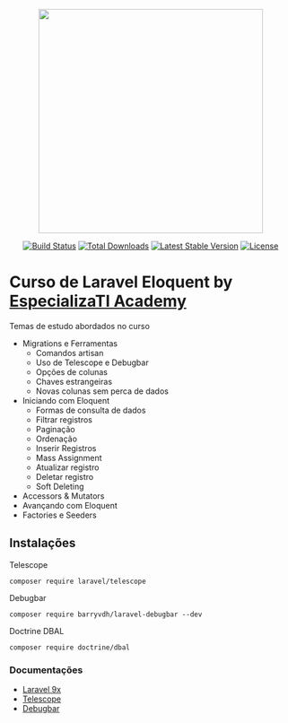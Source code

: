<p align="center"><a href="https://laravel.com" target="_blank"><img src="https://raw.githubusercontent.com/laravel/art/master/logo-lockup/5%20SVG/2%20CMYK/1%20Full%20Color/laravel-logolockup-cmyk-red.svg" width="400"></a></p>

<p align="center">
<a href="https://travis-ci.org/laravel/framework"><img src="https://travis-ci.org/laravel/framework.svg" alt="Build Status"></a>
<a href="https://packagist.org/packages/laravel/framework"><img src="https://img.shields.io/packagist/dt/laravel/framework" alt="Total Downloads"></a>
<a href="https://packagist.org/packages/laravel/framework"><img src="https://img.shields.io/packagist/v/laravel/framework" alt="Latest Stable Version"></a>
<a href="https://packagist.org/packages/laravel/framework"><img src="https://img.shields.io/packagist/l/laravel/framework" alt="License"></a>
</p>

# Curso de Laravel Eloquent by [EspecializaTI Academy](https://academy.especializati.com/)

Temas de estudo abordados no curso
- Migrations e Ferramentas
    - Comandos artisan
    - Uso de Telescope e Debugbar
    - Opções de colunas
    - Chaves estrangeiras
    - Novas colunas sem perca de dados
- Iniciando com Eloquent
    - Formas de consulta de dados
    - Filtrar registros
    - Paginação
    - Ordenação
    - Inserir Registros
    - Mass Assignment
    - Atualizar registro
    - Deletar registro
    - Soft Deleting
- Accessors & Mutators
- Avançando com Eloquent
- Factories e Seeders

## Instalações
Telescope
```
composer require laravel/telescope
```

Debugbar
```
composer require barryvdh/laravel-debugbar --dev
```

Doctrine DBAL
```
composer require doctrine/dbal
```

### Documentações
- [Laravel 9x](https://laravel.com/docs/9.x)
- [Telescope](https://laravel.com/docs/9.x/telescope)
- [Debugbar](https://github.com/barryvdh/laravel-debugbar)
